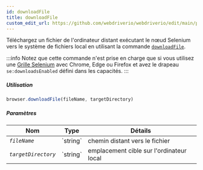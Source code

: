 ```yaml
---
id: downloadFile
title: downloadFile
custom_edit_url: https://github.com/webdriverio/webdriverio/edit/main/packages/webdriverio/src/commands/browser/downloadFile.ts
---
```


Téléchargez un fichier de l'ordinateur distant exécutant le nœud Selenium vers le système de fichiers local
en utilisant la commande [`downloadFile`](https://webdriver.io/docs/api/selenium#downloadFile).

:::info
Notez que cette commande n'est prise en charge que si vous utilisez une
[Grille Selenium](https://www.selenium.dev/documentation/en/grid/) avec Chrome, Edge ou Firefox
et avez le drapeau `se:downloadsEnabled` défini dans les capacités.
:::

##### Utilisation

```js
browser.downloadFile(fileName, targetDirectory)
```

##### Paramètres

<table>
  <thead>
    <tr>
      <th>Nom</th><th>Type</th><th>Détails</th>
    </tr>
  </thead>
  <tbody>
    <tr>
      <td><code><var>fileName</var></code></td>
      <td>`string`</td>
      <td>chemin distant vers le fichier</td>
    </tr>
    <tr>
      <td><code><var>targetDirectory</var></code></td>
      <td>`string`</td>
      <td>emplacement cible sur l'ordinateur local</td>
    </tr>
  </tbody>
</table>